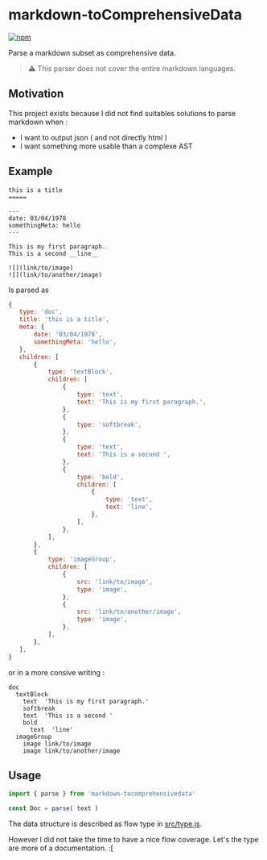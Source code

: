 markdown-toComprehensiveData
====

[![npm](https://img.shields.io/npm/v/markdown-tocomprehensivedata.svg)](https://www.npmjs.com/package/markdown-tocomprehensivedata)

Parse a markdown subset as comprehensive data.

> ⚠ This parser does not cover the entire markdown languages.

## Motivation

This project exists because I did not find suitables solutions to parse markdown when :
- I want to output json ( and not directly html )
- I want something more usable than a complexe AST

## Example

```
this is a title
=====

---
date: 03/04/1978
somethingMeta: hello
---

This is my first paragraph.
This is a second __line__

![](link/to/image)
![](link/to/another/image)
```

Is parsed as

```javascript
{
   type: 'doc',
   title: 'this is a title',
   meta: {
       date: '03/04/1978',
       somethingMeta: 'hello',
   },
   children: [
       {
           type: 'textBlock',
           children: [
               {
                   type: 'text',
                   text: 'This is my first paragraph.',
               },
               {
                   type: 'softbreak',
               },
               {
                   type: 'text',
                   text: 'This is a second ',
               },
               {
                   type: 'bold',
                   children: [
                       {
                           type: 'text',
                           text: 'line',
                       },
                   ],
               },
           ],
       },
       {
           type: 'imageGroup',
           children: [
               {
                   src: 'link/to/image',
                   type: 'image',
               },
               {
                   src: 'link/to/another/image',
                   type: 'image',
               },
           ],
       },
   ],
}
```

or in a more consive writing :
```
doc 
  textBlock 
    text  'This is my first paragraph.'
    softbreak 
    text  'This is a second '
    bold 
      text  'line'
  imageGroup 
    image link/to/image
    image link/to/another/image
```

## Usage

```js
import { parse } from 'markdown-tocomprehensivedata'

const Doc = parse( text )

```

The data structure is described as flow type in [src/type.js](./src/type.js).

However I did not take the time to have a nice flow coverage. Let's the type are more of a documentation. :[